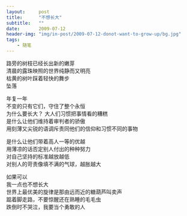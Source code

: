 ```yaml
---
layout:     post
title:      "不想长大"
subtitle:   ""
date:       2009-07-12
header-img: "img/in-post/2009-07-12-donot-want-to-grow-up/bg.jpg"
tags:
    - 随笔
---
```


路旁的树枝已经长出新的嫩芽  
清晨的露珠映照的世界纯静而又明亮  
枯黄的树叶踩着轻快的舞步  
坠落  

年复一年  
不变的只有它们，守住了整个永恒  
为什么要长大？ 大人们习惯把事情看的糟糕  
是什么让他们维持着审判者的骄傲  
用刻薄又尖锐的语调斥责同他们的信仰和习惯不同的事物

是什么让他们带着高人一等的优越  
用薄凉的话否定别人付出的种种努力  
对自己坚持的标准越放越低  
对别人的苛责像填不满的气球，越胀越大

如果可以  
我一点也不想长大  
世界上最优美的旋律是那由远而近的糖葫芦叫卖声  
踮着脚走路，不要惊醒还在熟睡的毛毛虫  
跌倒时不哭泣，我要当个勇敢的人


